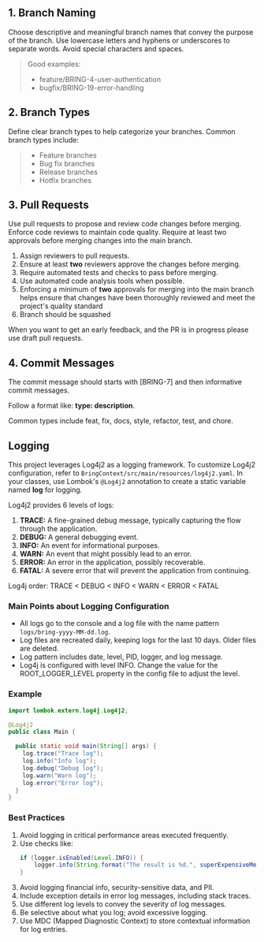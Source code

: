 
<h2>1. Branch Naming</h2>
Choose descriptive and meaningful branch names that convey the purpose of the branch. Use lowercase letters and hyphens or underscores to separate words. Avoid special characters and spaces.

>Good examples:
>* feature/BRING-4-user-authentication
>* bugfix/BRING-19-error-handling
>
<h2>2. Branch Types</h2>
Define clear branch types to help categorize your branches. Common branch types include:

>* Feature branches
>* Bug fix branches
>* Release branches
>* Hotfix branches

<h2>3. Pull Requests</h2>
Use pull requests to propose and review code changes before merging. Enforce code reviews to maintain code quality. Require at least two approvals before merging changes into the main branch.

1. Assign reviewers to pull requests.
2. Ensure at least **two** reviewers approve the changes before merging.
3. Require automated tests and checks to pass before merging.
4. Use automated code analysis tools when possible.
5. Enforcing a minimum of **two** approvals for merging into the main branch helps ensure that changes have been thoroughly reviewed and meet the project's quality standard
6. Branch should be squashed

When you want to get an early feedback, and the PR is in progress please use draft pull requests.

<h2>4. Commit Messages</h2>
The commit message should starts with [BRING-7] and then informative commit messages.

Follow a format like: **type: description**.

Common types include feat, fix, docs, style, refactor, test, and chore.


## Logging

This project leverages Log4j2 as a logging framework. To customize Log4j2 configuration, refer to `BringContext/src/main/resources/log4j2.yaml`. 
In your classes, use Lombok's `@Log4j2` annotation to create a static variable named **log** for logging.

Log4j2 provides 6 levels of logs:

1. **TRACE:** A fine-grained debug message, typically capturing the flow through the application.
2. **DEBUG:** A general debugging event.
3. **INFO:** An event for informational purposes.
4. **WARN:** An event that might possibly lead to an error.
5. **ERROR:** An error in the application, possibly recoverable.
6. **FATAL:** A severe error that will prevent the application from continuing.

Log4j order: TRACE < DEBUG < INFO < WARN < ERROR < FATAL

### Main Points about Logging Configuration

- All logs go to the console and a log file with the name pattern `logs/bring-yyyy-MM-dd.log`.
- Log files are recreated daily, keeping logs for the last 10 days. Older files are deleted.
- Log pattern includes date, level, PID, logger, and log message.
- Log4j is configured with level INFO. Change the value for the ROOT_LOGGER_LEVEL property in the config file to adjust the level.

### Example

   ```java
   import lombok.extern.log4j.Log4j2;
   
   @Log4j2
   public class Main {
   
     public static void main(String[] args) {
       log.trace("Trace log");
       log.info("Info log");
       log.debug("Debug log");
       log.warn("Warn log");
       log.error("Error log");
     }
   }
   ```

### Best Practices

1. Avoid logging in critical performance areas executed frequently.
2. Use checks like:
    ```java
    if (logger.isEnabled(Level.INFO)) {
        logger.info(String.format("The result is %d.", superExpensiveMethod()));
    }
    ```
3. Avoid logging financial info, security-sensitive data, and PII.
4. Include exception details in error log messages, including stack traces.
5. Use different log levels to convey the severity of log messages.
6. Be selective about what you log; avoid excessive logging.
7. Use MDC (Mapped Diagnostic Context) to store contextual information for log entries.
